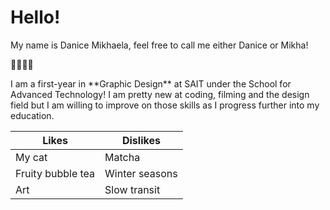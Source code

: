 <h1> Hello! </h1>
My name is Danice Mikhaela, feel free to call me either Danice or Mikha!
<p>💛💛💛💛</p>
<p>I am a first-year in **Graphic Design** at SAIT under the School for Advanced Technology! I am pretty new at coding, filming and the design field but I am willing to improve on those skills as I progress further into my education.</p>


| Likes | Dislikes |
| ----------- | ----------- |
| My cat | Matcha |
| Fruity bubble tea | Winter seasons |
| Art | Slow transit |
